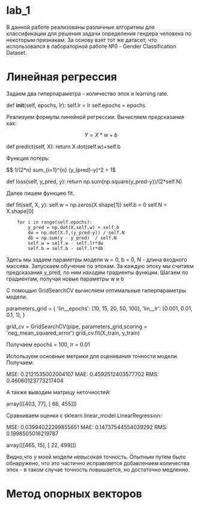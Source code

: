 # lab_1

В данной работе реализованы различные алгоритмы для классификации для решения задачи определения гендера человека по некоторым признакам. За основу взят тот же датасет, что использовался в лабораторной работе №0 - Gender Classification Dataset.

# Линейная регрессия

Задаем два гиперпараметра - количество эпох и learning rate.

  def __init__(self, epochs, lr):
        self.lr = lr
        self.epochs = epochs


Реализуем формулы линейной регрессии. Вычисляем предсказания как:

$$Y = X*w+b$$

  def predict(self, X):
        return X.dot(self.w)+self.b
        
Функция потерь:

$$ 1/(2*n) sum_{i=1}^{n} (y_(pred)-y)^2 = 1$
        
  def loss(self, y_pred, y):
        return np.sum(np.square(y_pred-y))/(2*self.N)
      
Далее пишем функцию fit.

  def fit(self, X, y):
        self.w = np.zeros(X.shape[1])
        self.b = 0
        self.N = X.shape[0]   
        
        for i in range(self.epochs):
            y_pred = np.dot(X,self.w) + self.b
            dw = np.dot(X.T,(y_pred-y)) / self.N
            db = np.sum(y - y_pred)  / self.N
            self.w = self.w - self.lr*dw
            self.b = self.b - self.lr*db
            
Здесь мы задаем параметры модели w = 0, b = 0, N - длина входного массива. Запускаем обучение по эпохам. За каждую эпоху мы считаем предсказания y_pred, по ним находим градиенты функции. Шагаем по градиентам, получая новые параметры w и b 

С помощью GridSearchCV вычисляем оптимальные гиперпараметры модели. 

  parameters_grid = {
    'lin__epochs': [10, 15, 20, 50, 100],
    'lin__lr': [0.001, 0.01, 0.1, 1],
  }

  grid_cv = GridSearchCV(pipe, parameters_grid,scoring = 'neg_mean_squared_error')
  grid_cv.fit(X_train, y_train)
  
Получаем epochs = 100, lr = 0.01
  
Используем основные метрики для оценивания точности модели. Получаем:
  
  MSE:  0.2121535002004107
  MAE:  0.4592512403577702
  RMS:  0.46060123773217404
    
А также выводим матрицу неточностей:

  array([[403,  77],
       [ 66, 455]])
       
Сравниваем оценки с sklearn.linear_model.LinearRegression:
 
  MSE:  0.03994022299855651
  MAE:  0.14737544554039292
  RMS:  0.1998505016219787 
  
  array([[465,  15],
       [ 22, 499]])
       
Видно,что у моей модели невысокая точность. Опытным путем было обнаружено, что это частично исправляется добавлением количества эпох - в таком случае точность повышается, но достаточно медленно.

# Метод опорных векторов












